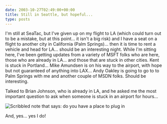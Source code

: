 ```yaml
---
date: 2003-10-27T02:49:00+00:00
title: Still in Seattle, but hopeful...
type: posts
---
```

I'm still at SeaTac, but I've given up on my flight to LA (which could turn out to be a mistake, but at this point... it isn't a big risk) and I have a seat on a flight to another city in California (Palm Springs)... then it is time to rent a vehicle and head for LA... should be an interesting night. While I'm sitting here, I've been getting updates from a variety of MSFT folks who are here, those who are already in LA... and those that are stuck in other cities. Kent is stuck in Portland... Mike Amundsen is on his way to the airport, with hope but not guaranteed of anything into LAX... Andy Oakley is going to go to to Palm Springs with me and another couple of MSDN folks. Should be interesting.

Talked to Brian Johnson, who is already in LA, and he asked me the most important question to ask when someone is stuck in an airport for hours...

![Scribbled note that says: do you have a place to plug in](/images/doyouhave.png)

And, yes... yes I do!
